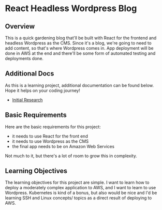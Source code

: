 # React Headless Wordpress Blog
## Overview
This is a quick gardening blog that'll be built with React for the frontend and headless Wordpress as the CMS. Since it's a blog, we're going to need to add content, so that's where Wordpress comes in. App deployment will be done in AWS at the end and there'll be some form of automated testing and deployments done.

## Additional Docs
As this is a learning project, additional documentation can be found below. Hope it helps on your coding journey!

- [Initial Research](./docs/init-research.md)

## Basic Requirements
Here are the basic requirements for this project:
- it needs to use React for the front end
- it needs to use Wordpress as the CMS
- the final app needs to be on Amazon Web Services

Not much to it, but there's a lot of room to grow this in complexity.

## Learning Objectives
The learning objectives for this project are simple. I want to learn how to deploy a moderately complex application to AWS, and I want to learn to use Wordpress. Kubernetes is kind of a bonus, but also would be nice and I'd be learning SSH and Linux concepts/ topics as a direct result of deploying to AWS.